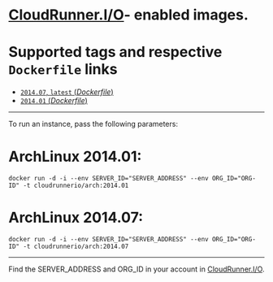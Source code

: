 # [CloudRunner.I/O](https://my.cloudrunner.io)- enabled images. 

# Supported tags and respective `Dockerfile` links

- [`2014.07`, `latest` (_Dockerfile_)](https://github.com/CloudRunnerIO/docker-scripts/blob/master/docker/arch/2014.07/Dockerfile)
- [`2014.01` (_Dockerfile_)](https://github.com/CloudRunnerIO/docker-scripts/blob/master/docker/arch/2014.01/Dockerfile)

---
 To run an instance, pass the following parameters:

# ArchLinux 2014.01:
```
docker run -d -i --env SERVER_ID="SERVER_ADDRESS" --env ORG_ID="ORG-ID" -t cloudrunnerio/arch:2014.01
```

# ArchLinux 2014.07:
```
docker run -d -i --env SERVER_ID="SERVER_ADDRESS" --env ORG_ID="ORG-ID" -t cloudrunnerio/arch:2014.07
```
---
Find the SERVER_ADDRESS and ORG_ID in your account in [CloudRunner.I/O](https://my.cloudrunner.io).